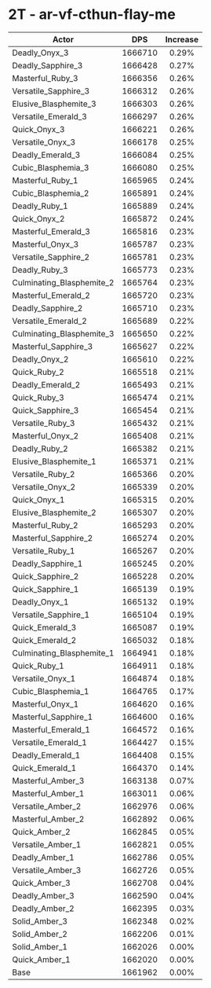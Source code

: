 # 2T - ar-vf-cthun-flay-me
| Actor | DPS | Increase |
|---|:---:|:---:|
|Deadly_Onyx_3|1666710|0.29%|
|Deadly_Sapphire_3|1666428|0.27%|
|Masterful_Ruby_3|1666356|0.26%|
|Versatile_Sapphire_3|1666312|0.26%|
|Elusive_Blasphemite_3|1666303|0.26%|
|Versatile_Emerald_3|1666297|0.26%|
|Quick_Onyx_3|1666221|0.26%|
|Versatile_Onyx_3|1666178|0.25%|
|Deadly_Emerald_3|1666084|0.25%|
|Cubic_Blasphemia_3|1666080|0.25%|
|Masterful_Ruby_1|1665965|0.24%|
|Cubic_Blasphemia_2|1665891|0.24%|
|Deadly_Ruby_1|1665889|0.24%|
|Quick_Onyx_2|1665872|0.24%|
|Masterful_Emerald_3|1665816|0.23%|
|Masterful_Onyx_3|1665787|0.23%|
|Versatile_Sapphire_2|1665781|0.23%|
|Deadly_Ruby_3|1665773|0.23%|
|Culminating_Blasphemite_2|1665764|0.23%|
|Masterful_Emerald_2|1665720|0.23%|
|Deadly_Sapphire_2|1665710|0.23%|
|Versatile_Emerald_2|1665689|0.22%|
|Culminating_Blasphemite_3|1665650|0.22%|
|Masterful_Sapphire_3|1665627|0.22%|
|Deadly_Onyx_2|1665610|0.22%|
|Quick_Ruby_2|1665518|0.21%|
|Deadly_Emerald_2|1665493|0.21%|
|Quick_Ruby_3|1665474|0.21%|
|Quick_Sapphire_3|1665454|0.21%|
|Versatile_Ruby_3|1665432|0.21%|
|Masterful_Onyx_2|1665408|0.21%|
|Deadly_Ruby_2|1665382|0.21%|
|Elusive_Blasphemite_1|1665371|0.21%|
|Versatile_Ruby_2|1665366|0.20%|
|Versatile_Onyx_2|1665339|0.20%|
|Quick_Onyx_1|1665315|0.20%|
|Elusive_Blasphemite_2|1665307|0.20%|
|Masterful_Ruby_2|1665293|0.20%|
|Masterful_Sapphire_2|1665274|0.20%|
|Versatile_Ruby_1|1665267|0.20%|
|Deadly_Sapphire_1|1665245|0.20%|
|Quick_Sapphire_2|1665228|0.20%|
|Quick_Sapphire_1|1665139|0.19%|
|Deadly_Onyx_1|1665132|0.19%|
|Versatile_Sapphire_1|1665104|0.19%|
|Quick_Emerald_3|1665087|0.19%|
|Quick_Emerald_2|1665032|0.18%|
|Culminating_Blasphemite_1|1664941|0.18%|
|Quick_Ruby_1|1664911|0.18%|
|Versatile_Onyx_1|1664874|0.18%|
|Cubic_Blasphemia_1|1664765|0.17%|
|Masterful_Onyx_1|1664620|0.16%|
|Masterful_Sapphire_1|1664600|0.16%|
|Masterful_Emerald_1|1664572|0.16%|
|Versatile_Emerald_1|1664427|0.15%|
|Deadly_Emerald_1|1664408|0.15%|
|Quick_Emerald_1|1664370|0.14%|
|Masterful_Amber_3|1663138|0.07%|
|Masterful_Amber_1|1663011|0.06%|
|Versatile_Amber_2|1662976|0.06%|
|Masterful_Amber_2|1662892|0.06%|
|Quick_Amber_2|1662845|0.05%|
|Versatile_Amber_1|1662821|0.05%|
|Deadly_Amber_1|1662786|0.05%|
|Versatile_Amber_3|1662726|0.05%|
|Quick_Amber_3|1662708|0.04%|
|Deadly_Amber_3|1662590|0.04%|
|Deadly_Amber_2|1662395|0.03%|
|Solid_Amber_3|1662348|0.02%|
|Solid_Amber_2|1662206|0.01%|
|Solid_Amber_1|1662026|0.00%|
|Quick_Amber_1|1662020|0.00%|
|Base|1661962|0.00%|
